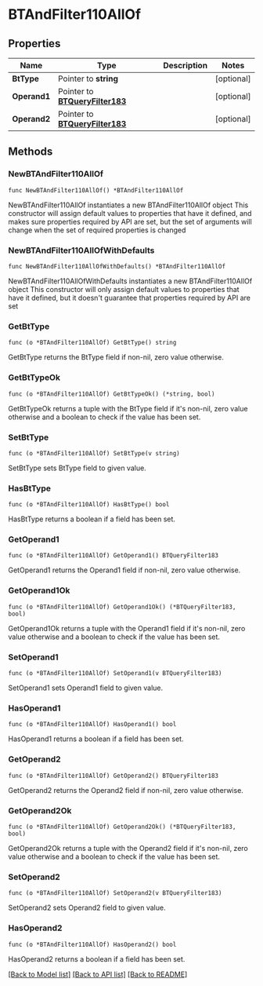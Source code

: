 # BTAndFilter110AllOf

## Properties

Name | Type | Description | Notes
------------ | ------------- | ------------- | -------------
**BtType** | Pointer to **string** |  | [optional] 
**Operand1** | Pointer to [**BTQueryFilter183**](BTQueryFilter183.md) |  | [optional] 
**Operand2** | Pointer to [**BTQueryFilter183**](BTQueryFilter183.md) |  | [optional] 

## Methods

### NewBTAndFilter110AllOf

`func NewBTAndFilter110AllOf() *BTAndFilter110AllOf`

NewBTAndFilter110AllOf instantiates a new BTAndFilter110AllOf object
This constructor will assign default values to properties that have it defined,
and makes sure properties required by API are set, but the set of arguments
will change when the set of required properties is changed

### NewBTAndFilter110AllOfWithDefaults

`func NewBTAndFilter110AllOfWithDefaults() *BTAndFilter110AllOf`

NewBTAndFilter110AllOfWithDefaults instantiates a new BTAndFilter110AllOf object
This constructor will only assign default values to properties that have it defined,
but it doesn't guarantee that properties required by API are set

### GetBtType

`func (o *BTAndFilter110AllOf) GetBtType() string`

GetBtType returns the BtType field if non-nil, zero value otherwise.

### GetBtTypeOk

`func (o *BTAndFilter110AllOf) GetBtTypeOk() (*string, bool)`

GetBtTypeOk returns a tuple with the BtType field if it's non-nil, zero value otherwise
and a boolean to check if the value has been set.

### SetBtType

`func (o *BTAndFilter110AllOf) SetBtType(v string)`

SetBtType sets BtType field to given value.

### HasBtType

`func (o *BTAndFilter110AllOf) HasBtType() bool`

HasBtType returns a boolean if a field has been set.

### GetOperand1

`func (o *BTAndFilter110AllOf) GetOperand1() BTQueryFilter183`

GetOperand1 returns the Operand1 field if non-nil, zero value otherwise.

### GetOperand1Ok

`func (o *BTAndFilter110AllOf) GetOperand1Ok() (*BTQueryFilter183, bool)`

GetOperand1Ok returns a tuple with the Operand1 field if it's non-nil, zero value otherwise
and a boolean to check if the value has been set.

### SetOperand1

`func (o *BTAndFilter110AllOf) SetOperand1(v BTQueryFilter183)`

SetOperand1 sets Operand1 field to given value.

### HasOperand1

`func (o *BTAndFilter110AllOf) HasOperand1() bool`

HasOperand1 returns a boolean if a field has been set.

### GetOperand2

`func (o *BTAndFilter110AllOf) GetOperand2() BTQueryFilter183`

GetOperand2 returns the Operand2 field if non-nil, zero value otherwise.

### GetOperand2Ok

`func (o *BTAndFilter110AllOf) GetOperand2Ok() (*BTQueryFilter183, bool)`

GetOperand2Ok returns a tuple with the Operand2 field if it's non-nil, zero value otherwise
and a boolean to check if the value has been set.

### SetOperand2

`func (o *BTAndFilter110AllOf) SetOperand2(v BTQueryFilter183)`

SetOperand2 sets Operand2 field to given value.

### HasOperand2

`func (o *BTAndFilter110AllOf) HasOperand2() bool`

HasOperand2 returns a boolean if a field has been set.


[[Back to Model list]](../README.md#documentation-for-models) [[Back to API list]](../README.md#documentation-for-api-endpoints) [[Back to README]](../README.md)


